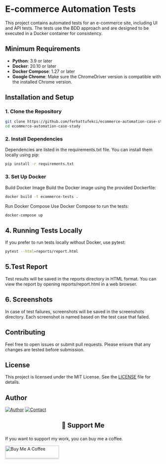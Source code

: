 # E-commerce Automation Tests

This project contains automated tests for an e-commerce site, including UI and API tests. The tests use the BDD approach and are designed to be executed in a Docker container for consistency.

## Minimum Requirements

- **Python**: 3.9 or later
- **Docker**: 20.10 or later
- **Docker Compose**: 1.27 or later
- **Google Chrome**: Make sure the ChromeDriver version is compatible with the installed Chrome version.

## Installation and Setup

### 1. Clone the Repository

```bash
git clone https://github.com/ferhattufekci/ecommerce-automation-case-study.git
cd ecommerce-automation-case-study
```

### 2. Install Dependencies

Dependencies are listed in the requirements.txt file. You can install them locally using pip:

```bash
pip install -r requirements.txt
```

### 3. Set Up Docker

Build Docker Image
Build the Docker image using the provided Dockerfile:

```bash
docker build -t ecommerce-tests .
```

Run Docker Compose
Use Docker Compose to run the tests:

```bash
docker-compose up
```

## 4. Running Tests Locally

If you prefer to run tests locally without Docker, use pytest:

```bash
pytest --html=reports/report.html
```

## 5.Test Report

Test results will be saved in the reports directory in HTML format. You can view the report by opening reports/report.html in a web browser.

## 6. Screenshots

In case of test failures, screenshots will be saved in the screenshots directory. Each screenshot is named based on the test case that failed.

## Contributing

Feel free to open issues or submit pull requests. Please ensure that any changes are tested before submission.

## License

This project is licensed under the MIT License. See the [LICENSE](/LICENSE) file for details.

## Author

[![Author](https://img.shields.io/badge/author-ferhattufekci-red)](https://github.com/ferhattufekci)
[![Contact](https://img.shields.io/badge/contact-linkedin-blue)](https://www.linkedin.com/in/ferhattufekci/)

<h2 align="center">👏 Support Me </h2>

###

If you want to support my work, you can buy me a coffee.

<a href="https://buymeacoffee.com/ferhattufekci" target="_blank"><img src="https://www.buymeacoffee.com/assets/img/custom_images/orange_img.png" alt="Buy Me A Coffee" style="height: 41px !important;width: 174px !important;box-shadow: 0px 3px 2px 0px rgba(190, 190, 190, 0.5) !important;-webkit-box-shadow: 0px 3px 2px 0px rgba(190, 190, 190, 0.5) !important;" ></a>

###
